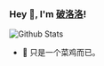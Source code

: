 ### Hey 👋, I'm [破洛洛](https://plldds.me)!

![Github Stats](https://github-readme-stats.vercel.app/api?username=plldds&show_icons=true) <!--<img src="https://plldds.me/assets/images/qrcode.jpg" alt="破洛洛" width= "196px" height="196px">-->
- 🌱 只是一个菜鸡而已。
<!--
**plldds/plldds** is a ✨ _special_ ✨ repository because its `README.md` (this file) appears on your GitHub profile.
Here are some ideas to get you started:
- 🔭 I’m currently working on ...
- 🌱 I’m currently learning ...
- 👯 I’m looking to collaborate on ...
- 🤔 I’m looking for help with ...
- 💬 Ask me about ...
- 📫 How to reach me: ...
- 😄 Pronouns: ...
- ⚡ Fun fact: ...
-->

